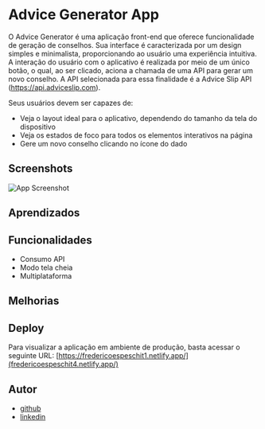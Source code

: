 # Advice Generator App

O Advice Generator é uma aplicação front-end que oferece funcionalidade de geração de conselhos. Sua interface é caracterizada por um design simples e minimalista, proporcionando ao usuário uma experiência intuitiva. A interação do usuário com o aplicativo é realizada por meio de um único botão, o qual, ao ser clicado, aciona a chamada de uma API para gerar um novo conselho. A API selecionada para essa finalidade é a Advice Slip API (https://api.adviceslip.com).

Seus usuários devem ser capazes de:

- Veja o layout ideal para o aplicativo, dependendo do tamanho da tela do dispositivo
- Veja os estados de foco para todos os elementos interativos na página
- Gere um novo conselho clicando no ícone do dado
## Screenshots

![App Screenshot](https://uploaddeimagens.com.br/images/004/474/514/original/desktop-design.jpg?1684532448)


## Aprendizados


## Funcionalidades

- Consumo API
- Modo tela cheia
- Multiplataforma


## Melhorias


## Deploy
Para visualizar a aplicação em ambiente de produção, basta acessar o seguinte URL: [https://fredericoespeschit1.netlify.app/](fredericoespeschit4.netlify.app/)

## Autor

- [github](https://github.com/fredericoespeschit)
- [linkedin](https://www.linkedin.com/in/fredericoespeschit/) 
